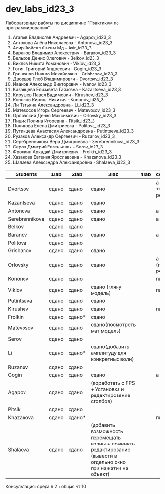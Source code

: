 # dev_labs_id23_3
Лабораторные работы по дисциплине "Практикум по программированию"

1. Агапов Владислав Андреевич - Agapov_id23_3
2. Антонова Алёна Николаевна - Antonova_id23_3
3. Асир Фойсал Фахим Мд - Asir_id23_3
4. Баранов Владимир Алексеевич - Baranov_id23_3
5. Бельков Денис Олегович - Belkov_id23_3
6. Виклов Никита Романович - Viklov_id23_3
7. Гогин Григорий Андреевич - Gogin_id23_3
8. Гришанов Никита Михайлович - Grishanov_id23_3
9. Дворцов Глеб Владимирович - Dvortsov_id23_3
10. Иванов Александр Викторович - Ivanov_id23_3
11. Казанцева Елизавета Гаязовна - Kazantseva_id23_3
12. Кирушев Павел Вадимович - Kirushev_id23_3
13. Кононов Кирилл Никитич - Kononov_id23_3
14. Ли Татьяна Александровна - Li_id23_3
15. Матевосов Игорь Сергеевич - Matevosov_id23_3
16. Орловский Денис Максимович - Orlovsky_id23_3
17. Пицик Полина Игоревна - Pitsik_id23_3
18. Политова Елена Дмитриевна - Politova_id23_3
19. Путинцева Анастасия Александровна - Putintseva_id23_3
20. Рузанов Александр Сергеевич - Ruzanov_id23_3
21. Серебренникова Вера Дмитриевна - Serebrennikova_id23_3
22. Серов Дмитрий Евгеньевич - Serov_id23_3
23. Фролкин Аркадий Дмитриевич - Frolkin_id23_3
24. Хазанова Евгения Ярославовна - Khazanova_id23_3
25. Шалаева Александра Александровна - Shalaeva_id23_3

| Students       | 1lab   | 2lab | 3lab | 4lab | comment |
|----------------|--------|------|------|------|---------|
| Dvortsov       | сдано  | сдано|сдано      |      |   а  +6(после ревизии)|
| Kazantseva     | сдано  | сдано| сдано |      |          |
| Antonova       | сдано  | сдано|сдано |      | a|
| Serebrennikova | сдано  | сдано|сдано |      | a|
| Belkov         | сдано  | сдано|      |      | |
| Baranov        | сдано  | сдано|сдано |      | а|
| Politova       | сдано  | сдано|      |      | |
| Grishanov      | сдано  | сдано|сдано |      | |
| Orlovsky       | сдано  | сдано|сдано |   | а +6 (после ревизии)|
| Kononov        | сдано  | сдано|      |      | плагиат|
| Viklov         | сдано  | сдано|сдано (гляну модель)|      | плагиат|
| Putintseva     | сдано  | сдано| сдано |     | |
| Kirushev       | сдано  |сдано |сдано |      | плагиат|
| Frolkin        | сдано  |сдано*| сдано     |      | |
| Matevosov      | сдано  |сдано |сдано(посмотреть мат модель)|      | |
| Serov          | сдано  |сдано |      |      | |
| Li             | сдано  |сдано*|сдано(добавить амплитуду для конкретных волн) |      | |
| Ruzanov| сдано| сдано | | | |
| Gogin| сдано| сдано|сдано | | а|
| Agapov| сдано| сдано | (поработать с FPS + Установка и редактирование столбов)| | |
| Pitsik| сдано| сдано | | | |
| Khazanova| сдано| сдано*| | | плагиат|
| Shalaeva | сдано| сдано | (добавить возможность перемещать волны + поменять редактирование (вывести в отдельно окно при нажатии на объект) | | |

Консультация:
  среда в 2
+общая чт 10
